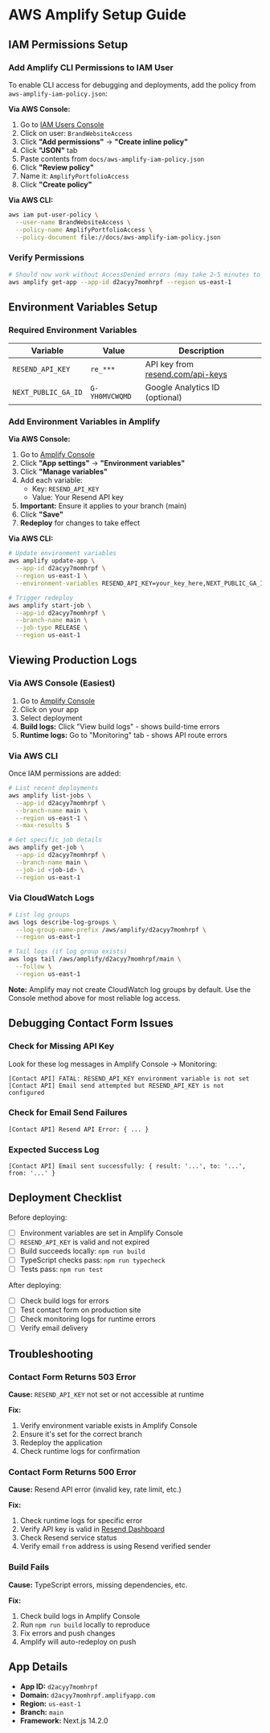 # AWS Amplify Setup Guide

## IAM Permissions Setup

### Add Amplify CLI Permissions to IAM User

To enable CLI access for debugging and deployments, add the policy from `aws-amplify-iam-policy.json`:

**Via AWS Console:**
1. Go to [IAM Users Console](https://console.aws.amazon.com/iam/home#/users)
2. Click on user: `BrandWebsiteAccess`
3. Click **"Add permissions"** → **"Create inline policy"**
4. Click **"JSON"** tab
5. Paste contents from `docs/aws-amplify-iam-policy.json`
6. Click **"Review policy"**
7. Name it: `AmplifyPortfolioAccess`
8. Click **"Create policy"**

**Via AWS CLI:**
```bash
aws iam put-user-policy \
  --user-name BrandWebsiteAccess \
  --policy-name AmplifyPortfolioAccess \
  --policy-document file://docs/aws-amplify-iam-policy.json
```

### Verify Permissions
```bash
# Should now work without AccessDenied errors (may take 2-5 minutes to propagate)
aws amplify get-app --app-id d2acyy7momhrpf --region us-east-1
```

## Environment Variables Setup

### Required Environment Variables

| Variable | Value | Description |
|----------|-------|-------------|
| `RESEND_API_KEY` | `re_***` | API key from [resend.com/api-keys](https://resend.com/api-keys) |
| `NEXT_PUBLIC_GA_ID` | `G-YH0MVCWQMD` | Google Analytics ID (optional) |

### Add Environment Variables in Amplify

**Via AWS Console:**
1. Go to [Amplify Console](https://console.aws.amazon.com/amplify/home?region=us-west-2#/d2acyy7momhrpf)
2. Click **"App settings"** → **"Environment variables"**
3. Click **"Manage variables"**
4. Add each variable:
   - Key: `RESEND_API_KEY`
   - Value: Your Resend API key
5. **Important:** Ensure it applies to your branch (main)
6. Click **"Save"**
7. **Redeploy** for changes to take effect

**Via AWS CLI:**
```bash
# Update environment variables
aws amplify update-app \
  --app-id d2acyy7momhrpf \
  --region us-east-1 \
  --environment-variables RESEND_API_KEY=your_key_here,NEXT_PUBLIC_GA_ID=G-YH0MVCWQMD

# Trigger redeploy
aws amplify start-job \
  --app-id d2acyy7momhrpf \
  --branch-name main \
  --job-type RELEASE \
  --region us-east-1
```

## Viewing Production Logs

### Via AWS Console (Easiest)
1. Go to [Amplify Console](https://console.aws.amazon.com/amplify/home?region=us-west-2#/d2acyy7momhrpf)
2. Click on your app
3. Select deployment
4. **Build logs:** Click "View build logs" - shows build-time errors
5. **Runtime logs:** Go to "Monitoring" tab - shows API route errors

### Via AWS CLI

Once IAM permissions are added:

```bash
# List recent deployments
aws amplify list-jobs \
  --app-id d2acyy7momhrpf \
  --branch-name main \
  --region us-east-1 \
  --max-results 5

# Get specific job details
aws amplify get-job \
  --app-id d2acyy7momhrpf \
  --branch-name main \
  --job-id <job-id> \
  --region us-east-1
```

### Via CloudWatch Logs

```bash
# List log groups
aws logs describe-log-groups \
  --log-group-name-prefix /aws/amplify/d2acyy7momhrpf \
  --region us-east-1

# Tail logs (if log group exists)
aws logs tail /aws/amplify/d2acyy7momhrpf/main \
  --follow \
  --region us-east-1
```

**Note:** Amplify may not create CloudWatch log groups by default. Use the Console method above for most reliable log access.

## Debugging Contact Form Issues

### Check for Missing API Key

Look for these log messages in Amplify Console → Monitoring:

```
[Contact API] FATAL: RESEND_API_KEY environment variable is not set
[Contact API] Email send attempted but RESEND_API_KEY is not configured
```

### Check for Email Send Failures

```
[Contact API] Resend API Error: { ... }
```

### Expected Success Log

```
[Contact API] Email sent successfully: { result: '...', to: '...', from: '...' }
```

## Deployment Checklist

Before deploying:
- [ ] Environment variables are set in Amplify Console
- [ ] `RESEND_API_KEY` is valid and not expired
- [ ] Build succeeds locally: `npm run build`
- [ ] TypeScript checks pass: `npm run typecheck`
- [ ] Tests pass: `npm run test`

After deploying:
- [ ] Check build logs for errors
- [ ] Test contact form on production site
- [ ] Check monitoring logs for runtime errors
- [ ] Verify email delivery

## Troubleshooting

### Contact Form Returns 503 Error

**Cause:** `RESEND_API_KEY` not set or not accessible at runtime

**Fix:**
1. Verify environment variable exists in Amplify Console
2. Ensure it's set for the correct branch
3. Redeploy the application
4. Check runtime logs for confirmation

### Contact Form Returns 500 Error

**Cause:** Resend API error (invalid key, rate limit, etc.)

**Fix:**
1. Check runtime logs for specific error
2. Verify API key is valid in [Resend Dashboard](https://resend.com/api-keys)
3. Check Resend service status
4. Verify email `from` address is using Resend verified sender

### Build Fails

**Cause:** TypeScript errors, missing dependencies, etc.

**Fix:**
1. Check build logs in Amplify Console
2. Run `npm run build` locally to reproduce
3. Fix errors and push changes
4. Amplify will auto-redeploy on push

## App Details

- **App ID:** `d2acyy7momhrpf`
- **Domain:** `d2acyy7momhrpf.amplifyapp.com`
- **Region:** `us-east-1`
- **Branch:** `main`
- **Framework:** Next.js 14.2.0
